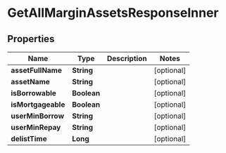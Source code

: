 

# GetAllMarginAssetsResponseInner


## Properties

| Name | Type | Description | Notes |
|------------ | ------------- | ------------- | -------------|
|**assetFullName** | **String** |  |  [optional] |
|**assetName** | **String** |  |  [optional] |
|**isBorrowable** | **Boolean** |  |  [optional] |
|**isMortgageable** | **Boolean** |  |  [optional] |
|**userMinBorrow** | **String** |  |  [optional] |
|**userMinRepay** | **String** |  |  [optional] |
|**delistTime** | **Long** |  |  [optional] |



